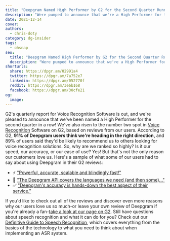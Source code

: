 ```yaml
---
title: "Deepgram Named High Performer by G2 for the Second Quarter Running"
description: "Were pumped to announce that we're a High Performer for the second quarter running, and second overall for Voice Recognition Software!"
date: 2021-12-14
cover: 
authors:
  - chris-doty
category: dg-insider
tags:
  - ohsnap
seo:
  title: "Deepgram Named High Performer by G2 for the Second Quarter Running"
  description: "Were pumped to announce that we're a High Performer for the second quarter running, and second overall for Voice Recognition Software!"
shorturls:
  share: https://dpgr.am/02991a4
  twitter: https://dpgr.am/7a752e7
  linkedin: https://dpgr.am/052770f
  reddit: https://dpgr.am/3e6b168
  facebook: https://dpgr.am/30cfe21
og:
  image: 
---
```


G2's quarterly report for Voice Recognition Software is out, and we're pleased to announce that we've been named a High Performer for the second quarter in a row! We've also risen to the number two spot in [Voice Recognition](https://blog.deepgram.com/what-is-asr/) Software on G2, based on reviews from our users. According to G2, **91% of Deepgram users think we're heading in the right direction,** and 89% of users said they'd be likely to recommend us to others looking for voice recognition solutions. So, why are we ranked so highly? Is it our speed, our accuracy, or our ease of use? Yes! But that's not the only reason our customers love us. Here's a sample of what some of our users had to say about using Deepgram in their G2 reviews:

*   ⚡️  ["Powerful, accurate, scalable and blindingly fast!"](https://www.g2.com/products/deepgram/reviews/deepgram-review-5142053)
*   💬  ["The Deepgram API covers the languages we need (and then some)..."](https://www.g2.com/products/deepgram/reviews/deepgram-review-5143659)
*   ✅  ["Deepgram's accuracy is hands-down the best aspect of their service."](https://www.g2.com/products/deepgram/reviews/deepgram-review-5139446)

If you'd like to check out all of the reviews and discover even more reasons why our users love us so much-or leave your own review of Deepgram if you're already a fan-[take a look at our page on G2](https://www.g2.com/products/deepgram/reviews). Still have questions about speech recognition and what it can do for you? Check out our [Definitive Guide to Speech Recognition](https://deepgram.com/the-definitive-guide-to-speech-recognition/), which covers everything from the basics of the technology to what you need to think about when implementing an ASR system.
